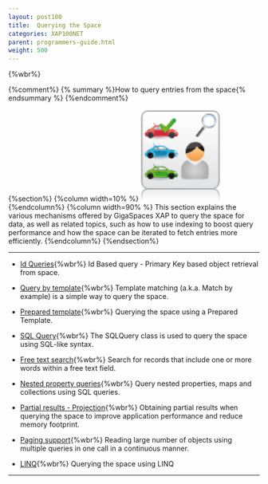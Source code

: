 ```yaml
---
layout: post100
title:  Querying the Space
categories: XAP100NET
parent: programmers-guide.html
weight: 500
---
```


{%wbr%}

{%comment%}
{% summary %}How to query entries from the space{% endsummary %}
{%endcomment%}

{%section%}
{%column width=10% %}
![data-access.jpg](/attachment_files/subject/query.png)
{%endcolumn%}
{%column width=90% %}
This section explains the various mechanisms offered by GigaSpaces XAP to query the space for data, as well as related topics, such as how to use indexing to boost query performance and how the space can be iterated to fetch entries more efficiently.
{%endcolumn%}
{%endsection%}

<hr/>


- [Id Queries](./query-by-id.html){%wbr%}
Id Based query - Primary Key based object retrieval from space.

- [Query by template](./query-template-matching.html){%wbr%}
Template matching (a.k.a. Match by example) is a simple way to query the space.

- [Prepared template](./query-prepared-template.html){%wbr%}
Querying the space using a Prepared Template.

- [SQL Query](./query-sql.html){%wbr%}
The SQLQuery class is used to query the space using SQL-like syntax.

- [Free text search](./query-free-text-search.html){%wbr%}
Search for records that include one or more words within a free text field.

- [Nested property queries](./query-nested-properties.html){%wbr%}
Query nested properties, maps and collections using SQL queries.

- [Partial results - Projection](./query-partial-results.html){%wbr%}
Obtaining partial results when querying the space to improve application performance and reduce memory footprint.

- [Paging support](./query-paging-support.html){%wbr%}
Reading large number of objects using multiple queries in one call in a continuous manner.

- [LINQ](./query-linq.html){%wbr%}
Querying the space using LINQ
<hr/>

